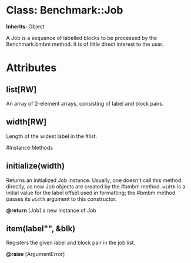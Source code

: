 # Class: Benchmark::Job
**Inherits:** Object
    

A Job is a sequence of labelled blocks to be processed by the Benchmark.bmbm
method.  It is of little direct interest to the user.


# Attributes
## list[RW] [](#attribute-i-list)
An array of 2-element arrays, consisting of label and block pairs.

## width[RW] [](#attribute-i-width)
Length of the widest label in the #list.


#Instance Methods
## initialize(width) [](#method-i-initialize)
Returns an initialized Job instance. Usually, one doesn't call this method
directly, as new Job objects are created by the #bmbm method. `width` is a
initial value for the label offset used in formatting; the #bmbm method passes
its `width` argument to this constructor.

**@return** [Job] a new instance of Job

## item(label"", &blk) [](#method-i-item)
Registers the given label and block pair in the job list.

**@raise** [ArgumentError] 

